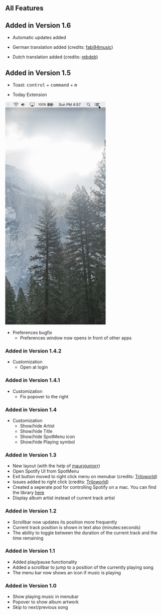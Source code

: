## All Features

## Added in Version 1.6

+ Automatic updates added

+ German translation added (credits: [fabi94music](https://github.com/fabi94music))

+ Dutch translation added (credits: [rebdeb](https://github.com/rebdeg))

## Added in Version 1.5

+ Toast: <kbd>control</kbd> + <kbd>command</kbd> + <kbd>m</kbd>

+ Today Extension

![today](https://github.com/kmikiy/SpotMenu/blob/master/Demo/today.gif)

+ Preferences bugfix
  - Preferences window now opens in front of other apps

### Added in Version 1.4.2

+ Customization
  - Open at login
  
### Added in Version 1.4.1

+ Customization
  - Fix popover to the right
  
### Added in Version 1.4

+ Customization
  - Show/hide Artist
  - Show/hide Title
  - Show/hide SpotMenu icon
  - Show/hide Playing symbol

### Added in Version 1.3

+ New layout (with the help of [maurojuniorr](https://github.com/maurojuniorr))
+ Open Spotify UI from SpotMenu
+ Exit button moved to right click menu on menubar (credits: [Triloworld](https://github.com/Triloworld))
+ Issues added to right click (credits: [Triloworld](https://github.com/Triloworld))
+ Created a seperate pod for controlling Spotify on a mac. You can find the library [here](https://github.com/kmikiy/Spotify)
+ Display album artist instead of current track artist

### Added in Version 1.2

+ Scrollbar now updates its position more frequently
+ Current track position is shown in text also (minutes:seconds)
+ The ability to toggle between the duration of the current track and the time remaining

### Added in Version 1.1

+ Added play/pause functionality
+ Added a scrollbar to jump to a position of the currently playing song
+ The menu bar now shows an icon if music is playing

### Added in Version 1.0

+ Show playing music in menubar
+ Popover to show album artwork
+ Skip to next/previous song
